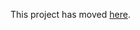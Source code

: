 This project has moved [here](https://github.com/arpogg24/deep-learning-projects/tree/main/recommendation-systems-labs).